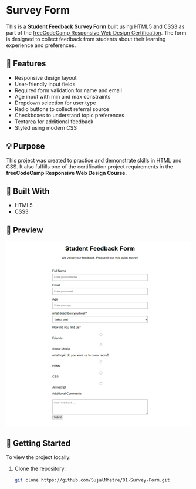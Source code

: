 # Survey Form

This is a **Student Feedback Survey Form** built using HTML5 and CSS3 as part of the [freeCodeCamp Responsive Web Design Certification](https://www.freecodecamp.org/learn/). The form is designed to collect feedback from students about their learning experience and preferences.

## 📝 Features

- Responsive design layout
- User-friendly input fields
- Required form validation for name and email
- Age input with min and max constraints
- Dropdown selection for user type
- Radio buttons to collect referral source
- Checkboxes to understand topic preferences
- Textarea for additional feedback
- Styled using modern CSS

## 💡 Purpose

This project was created to practice and demonstrate skills in HTML and CSS. It also fulfills one of the certification project requirements in the **freeCodeCamp Responsive Web Design Course**.

## 🔧 Built With

- HTML5
- CSS3

## 📸 Preview

![Survey Form Screenshot](screenshot.png) 

## 🚀 Getting Started

To view the project locally:

1. Clone the repository:
   ```bash
   git clone https://github.com/SujalMhetre/01-Survey-Form.git
